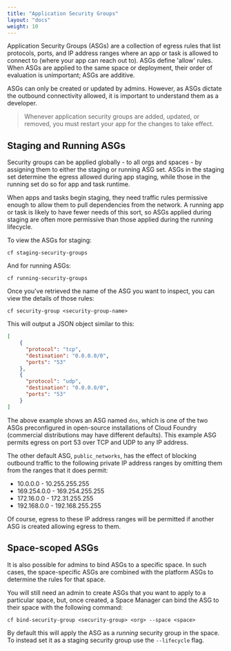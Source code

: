 ```yaml
---
title: "Application Security Groups"
layout: "docs"
weight: 10
---
```


Application Security Groups (ASGs) are a collection of egress rules that list protocols, ports, and IP address ranges where an app or task is allowed to connect to (where your app can reach out to). ASGs define 'allow' rules. When ASGs are applied to the same space or deployment, their order of evaluation is unimportant; ASGs are additive.

ASGs can only be created or updated by admins. However, as ASGs dictate the outbound connectivity allowed, it is important to understand them as a developer.

> Whenever application security groups are added, updated, or removed, you must restart your app for the changes to take effect.

## Staging and Running ASGs

Security groups can be applied globally - to all orgs and spaces - by assigning them to either the staging or running ASG set. ASGs in the staging set determine the egress allowed during app staging, while those in the running set do so for app and task runtime.

When apps and tasks begin staging, they need traffic rules permissive enough to allow them to pull dependencies from the network. A running app or task is likely to have fewer needs of this sort, so ASGs applied during staging are often more permissive than those applied during the running lifecycle.

To view the ASGs for staging:

```
cf staging-security-groups
```

And for running ASGs:

```
cf running-security-groups
```

Once you've retrieved the name of the ASG you want to inspect, you can view the details of those rules:

```
cf security-group <security-group-name>
```

This will output a JSON object similar to this:

```json
[
    {
      "protocol": "tcp",
      "destination": "0.0.0.0/0",
      "ports": "53"
    },
    {
      "protocol": "udp",
      "destination": "0.0.0.0/0",
      "ports": "53"
    }
]
```

The above example shows an ASG named `dns`, which is one of the two ASGs preconfigured in open-source installations of Cloud Foundry (commercial distributions may have different defaults). This example ASG permits egress on port 53 over TCP and UDP to any IP address.

The other default ASG, `public_networks`, has the effect of blocking outbound traffic to the following private IP address ranges by omitting them from the ranges that it does permit:

* 10.0.0.0 - 10.255.255.255
* 169.254.0.0 - 169.254.255.255
* 172.16.0.0 - 172.31.255.255
* 192.168.0.0 - 192.168.255.255

Of course, egress to these IP address ranges will be permitted if another ASG is created allowing egress to them.

## Space-scoped ASGs

It is also possible for admins to bind ASGs to a specific space. In such cases, the space-specific ASGs are combined with the platform ASGs to determine the rules for that space.

You will still need an admin to create ASGs that you want to apply to a particular space, but, once created, a Space Manager can bind the ASG to their space with the following command:

```
cf bind-security-group <security-group> <org> --space <space>
```

By default this will apply the ASG as a _running_ security group in the space. To instead set it as a staging security group use the `--lifecycle` flag.